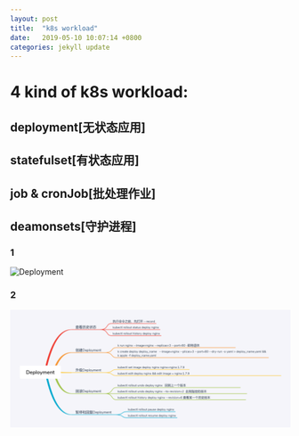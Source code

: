 ```yaml
---
layout: post
title:  "k8s workload"
date:   2019-05-10 10:07:14 +0800
categories: jekyll update
---
```

# 4 kind of k8s workload:

## deployment[无状态应用]

## statefulset[有状态应用]
## job & cronJob[批处理作业]
## deamonsets[守护进程]

### 1
![Deployment](Deployment.png)

### 2
![Deployment](../assets/img/Deployment.png)



